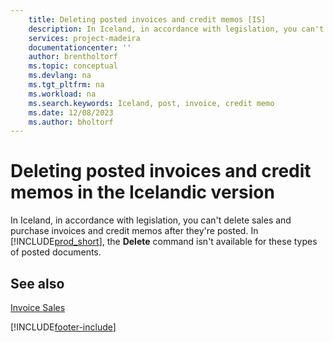 ```yaml
---
    title: Deleting posted invoices and credit memos [IS]
    description: In Iceland, in accordance with legislation, you can't delete posted sales and purchase invoices and credit memos.
    services: project-madeira 
    documentationcenter: ''
    author: brentholtorf
    ms.topic: conceptual
    ms.devlang: na
    ms.tgt_pltfrm: na
    ms.workload: na
    ms.search.keywords: Iceland, post, invoice, credit memo
    ms.date: 12/08/2023
    ms.author: bholtorf
---
```

# Deleting posted invoices and credit memos in the Icelandic version
In Iceland, in accordance with legislation, you can't delete sales and purchase invoices and credit memos after they're posted. In [!INCLUDE[prod_short](../../includes/prod_short.md)], the **Delete** command isn't available for these types of posted documents.

## See also  
[Invoice Sales](../../sales-how-invoice-sales.md)


[!INCLUDE[footer-include](../../includes/footer-banner.md)]